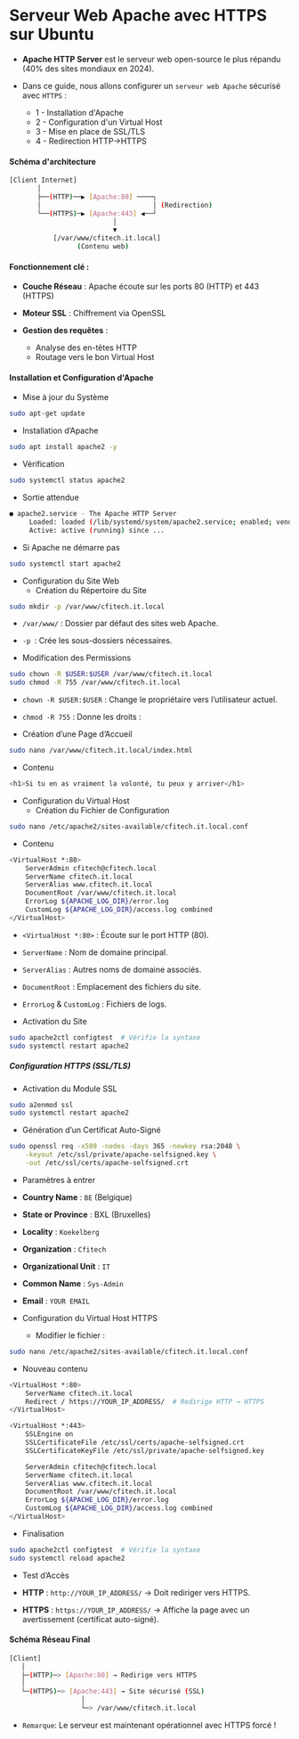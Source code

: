 # Serveur Web Apache avec HTTPS sur Ubuntu

- **Apache HTTP Server** est le serveur web open-source le plus répandu (40% des sites mondiaux en 2024).

- Dans ce guide, nous allons configurer un `serveur web Apache` sécurisé avec `HTTPS` :

  - 1 - Installation d'Apache
  - 2 - Configuration d'un Virtual Host
  - 3 - Mise en place de SSL/TLS
  - 4 - Redirection HTTP→HTTPS

#### Schéma d'architecture

```sh
[Client Internet]
       │
       ├──(HTTP)──▶ [Apache:80] ────┐
       │                            │ (Redirection)
       └──(HTTPS)─▶ [Apache:443] ◀──┘
                          │
                          ▼
           [/var/www/cfitech.it.local]
                 (Contenu web)
```

#### Fonctionnement clé :

- **Couche Réseau** : Apache écoute sur les ports 80 (HTTP) et 443 (HTTPS)
- **Moteur SSL** : Chiffrement via OpenSSL
- **Gestion des requêtes** :

  - Analyse des en-têtes HTTP
  - Routage vers le bon Virtual Host

#### Installation et Configuration d'Apache

- Mise à jour du Système

```sh
sudo apt-get update
```

- Installation d’Apache

```sh
sudo apt install apache2 -y
```

- Vérification

```sh
sudo systemctl status apache2
```

- Sortie attendue

```sh
● apache2.service - The Apache HTTP Server
     Loaded: loaded (/lib/systemd/system/apache2.service; enabled; vendor preset: enabled)
     Active: active (running) since ...
```

- Si Apache ne démarre pas

```sh
sudo systemctl start apache2
```

- Configuration du Site Web
  - Création du Répertoire du Site

```sh
sudo mkdir -p /var/www/cfitech.it.local
```

- `/var/www/` : Dossier par défaut des sites web Apache.
- `-p `: Crée les sous-dossiers nécessaires.

- Modification des Permissions

```sh
sudo chown -R $USER:$USER /var/www/cfitech.it.local
sudo chmod -R 755 /var/www/cfitech.it.local
```

- `chown -R $USER:$USER` : Change le propriétaire vers l’utilisateur actuel.
- `chmod -R 755` : Donne les droits :

- Création d’une Page d’Accueil

```sh
sudo nano /var/www/cfitech.it.local/index.html
```

- Contenu

```sh
<h1>Si tu en as vraiment la volonté, tu peux y arriver</h1>
```

- Configuration du Virtual Host
  - Création du Fichier de Configuration

```sh
sudo nano /etc/apache2/sites-available/cfitech.it.local.conf
```

- Contenu

```sh
<VirtualHost *:80>
    ServerAdmin cfitech@cfitech.local
    ServerName cfitech.it.local
    ServerAlias www.cfitech.it.local
    DocumentRoot /var/www/cfitech.it.local
    ErrorLog ${APACHE_LOG_DIR}/error.log
    CustomLog ${APACHE_LOG_DIR}/access.log combined
</VirtualHost>
```

- `<VirtualHost *:80>` : Écoute sur le port HTTP (80).
- `ServerName` : Nom de domaine principal.
- `ServerAlias` : Autres noms de domaine associés.
- `DocumentRoot` : Emplacement des fichiers du site.
- `ErrorLog` & `CustomLog` : Fichiers de logs.

- Activation du Site

```sh
sudo apache2ctl configtest  # Vérifie la syntaxe
sudo systemctl restart apache2
```

##### Configuration HTTPS (SSL/TLS)

- Activation du Module SSL

```sh
sudo a2enmod ssl
sudo systemctl restart apache2
```

- Génération d’un Certificat Auto-Signé

```sh
sudo openssl req -x509 -nodes -days 365 -newkey rsa:2048 \
    -keyout /etc/ssl/private/apache-selfsigned.key \
    -out /etc/ssl/certs/apache-selfsigned.crt
```

- Paramètres à entrer

- **Country Name** : `BE` (Belgique)
- **State or Province** : BXL (Bruxelles)
- **Locality** : `Koekelberg`
- **Organization** : `Cfitech`
- **Organizational Unit** : `IT`
- **Common Name** : `Sys-Admin`
- **Email** : `YOUR EMAIL`

- Configuration du Virtual Host HTTPS
  - Modifier le fichier :

```sh
sudo nano /etc/apache2/sites-available/cfitech.it.local.conf
```

- Nouveau contenu

```sh
<VirtualHost *:80>
    ServerName cfitech.it.local
    Redirect / https://YOUR_IP_ADDRESS/  # Redirige HTTP → HTTPS
</VirtualHost>

<VirtualHost *:443>
    SSLEngine on
    SSLCertificateFile /etc/ssl/certs/apache-selfsigned.crt
    SSLCertificateKeyFile /etc/ssl/private/apache-selfsigned.key

    ServerAdmin cfitech@cfitech.local
    ServerName cfitech.it.local
    ServerAlias www.cfitech.it.local
    DocumentRoot /var/www/cfitech.it.local
    ErrorLog ${APACHE_LOG_DIR}/error.log
    CustomLog ${APACHE_LOG_DIR}/access.log combined
</VirtualHost>
```

- Finalisation

```sh
sudo apache2ctl configtest  # Vérifie la syntaxe
sudo systemctl reload apache2
```

- Test d’Accès

- **HTTP** : `http://YOUR_IP_ADDRESS/` → Doit rediriger vers HTTPS.
- **HTTPS** : `https://YOUR_IP_ADDRESS/` → Affiche la page avec un avertissement (certificat auto-signé).

#### Schéma Réseau Final

```sh
[Client]
   │
   ├─(HTTP)─> [Apache:80] → Redirige vers HTTPS
   │
   └─(HTTPS)─> [Apache:443] → Site sécurisé (SSL)
                  │
                  └─> /var/www/cfitech.it.local
```

- `Remarque`: Le serveur est maintenant opérationnel avec HTTPS forcé !